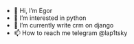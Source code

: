 - 👋 Hi, I’m Egor
- 👀 I’m interested in python
- 🌱 I’m currently write crm on django
- 📫 How to reach me telegram @lap1tsky

<!---
lapitskiy/lapitskiy is a ✨ special ✨ repository because its `README.md` (this file) appears on your GitHub profile.
You can click the Preview link to take a look at your changes.
--->
